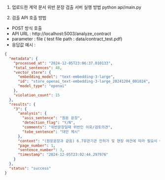1. 업로드한 계약 문서 위반 문장 검출 서버 실행 방법
  python api/main.py

2. 검출 API 호출 방법
- POST 방식 호출
- API URL : http://localhost:5003/analyze_contract
- parameter : file
              ( test file path : data/contract_test.pdf)
- 응답값 예시 :
```json
{
  "metadata": {
    "processed_at": "2024-12-05T23:06:37.010133",
    "total_sentences": 48,
    "vector_store": {
      "embedding_model": "text-embedding-3-large",
      "id": "store_openai_text-embedding-3-large_20241204_001024",
      "model_type": "openai"
    },
    "violation_count": 15
  },
  "results": {
    "3": {
      "analysis": {
        "asis_sentence": "원문 문장",
        "detection_flag": "Y/N",
        "comments": "위반문장일때 위반인 이유/검토의견",
        "tobe_sentence": "대안 제시"
      },
      "content": "(원문문장과 같음) 6.7유관기관 인허가 및 현장 여건에 따라 필요시 야간공사를 할 수 있으며 해당 비용을 감안하여 입찰한다.",
      "page_number": 1,
      "sentence_number": 3,
      "timestamp": "2024-12-05T23:02:44.297976"
    }
  },
  "status": "success"
}
